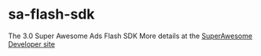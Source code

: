 sa-flash-sdk
============

The 3.0 Super Awesome Ads Flash SDK
More details at the [SuperAwesome Developer site](https://staging.developers.superawesome.tv/docs/flashsdk?version=2)
